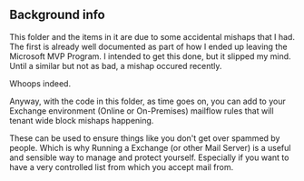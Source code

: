 ## Background info

This folder and the items in it are due to some accidental mishaps that I had.
The first is already well documented as part of how I ended up leaving the Microsoft MVP Program.
I intended to get this done, but it slipped my mind. Until a similar but not as bad, a mishap occured recently.

Whoops indeed.

Anyway, with the code in this folder, as time goes on, you can add to your Exchange environment (Online or On-Premises) mailflow rules that will tenant wide block mishaps happening.

These can be used to ensure things like you don't get over spammed by people. Which is why Running a Exchange (or other Mail Server) is a useful and sensible way to manage and protect yourself. Especially if you want to have a very controlled list from which you accept mail from.


